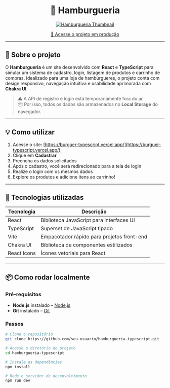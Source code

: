 <h1 align="center">
  <strong>🍔 Hamburgueria</strong>
</h1>

<p align="center">
  <a href="https://burguer-typescript.vercel.app/">
    <img src="./public/burguer-apresentation" alt="Hamburgueria Thumbnail" />
  </a>
</p>

<p align="center">
  <a href="https://fast-burguer-bay.vercel.app/">🔗 Acesse o projeto em produção</a>
</p>

---

## 📖 Sobre o projeto

O **Hamburgueria** é um site desenvolvido com **React** e **TypeScript** para simular um sistema de cadastro, login, listagem de produtos e carrinho de compras. Idealizado para uma loja de hambúrgueres, o projeto conta com design responsivo, navegação intuitiva e usabilidade aprimorada com **Chakra UI**.

> ⚠️ A API de registro e login está temporariamente fora do ar.  
> 📦 Por isso, todos os dados são armazenados no **Local Storage** do navegador.

---

## 💡 Como utilizar

1. Acesse o site: [https://burguer-typescript.vercel.app/](https://burguer-typescript.vercel.app/)
2. Clique em **Cadastrar**
3. Preencha os dados solicitados
4. Após o cadastro, você será redirecionado para a tela de login
5. Realize o login com os mesmos dados
6. Explore os produtos e adicione itens ao carrinho!

---

## 🚀 Tecnologias utilizadas

| Tecnologia   | Descrição                              |
|--------------|----------------------------------------|
| React        | Biblioteca JavaScript para interfaces UI |
| TypeScript   | Superset de JavaScript tipado            |
| Vite         | Empacotador rápido para projetos front-end |
| Chakra UI    | Biblioteca de componentes estilizados    |
| React Icons  | Ícones vetoriais para React              |

---

## 📦 Como rodar localmente

### Pré-requisitos

- **Node.js** instalado – [Node.js](https://nodejs.org/)
- **Git** instalado – [Git](https://git-scm.com/)

### Passos

```bash
# Clone o repositório
git clone https://github.com/seu-usuario/hamburgueria-typescript.git

# Acesse o diretório do projeto
cd hamburgueria-typescript

# Instale as dependências
npm install

# Rode o servidor de desenvolvimento
npm run dev
